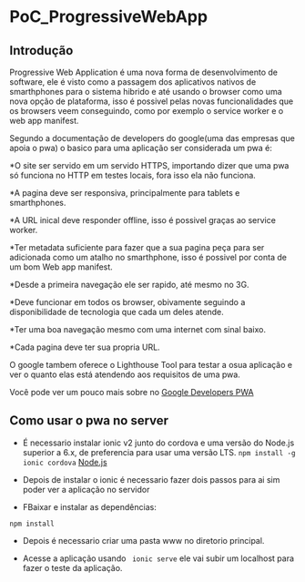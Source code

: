 # PoC_ProgressiveWebApp

## Introdução
Progressive Web Application é uma nova forma de desenvolvimento de software, ele é visto como a passagem dos aplicativos nativos de smarthphones para o sistema hibrido e até usando o browser como uma nova opção de plataforma, isso é possivel pelas novas funcionalidades que os browsers veem conseguindo, como por exemplo o service worker e o web app manifest.

Segundo a documentação de developers do google(uma das empresas que apoia o pwa) o basico para uma aplicação ser considerada um pwa é:

*O site ser servido em um servido HTTPS, importando dizer que uma pwa só funciona no HTTP em testes locais, fora isso ela não funciona.

*A pagina deve ser responsiva, principalmente para tablets e smarthphones.

*A URL inical deve responder offline, isso é possivel graças ao service worker.

*Ter metadata suficiente para fazer que a sua pagina peça para ser adicionada como um atalho no smarthphone, isso é possivel por conta de um bom Web app manifest.

*Desde a primeira navegação ele ser rapido, até mesmo no 3G.

*Deve funcionar em todos os browser, obivamente seguindo a disponibilidade de tecnologia que cada um deles atende.

*Ter uma boa navegação mesmo com uma internet com sinal baixo.

*Cada pagina deve ter sua propria URL.

O google tambem oferece o Lighthouse Tool para testar a osua aplicação e ver o quanto elas está atendendo aos requisitos de uma pwa.

Você pode ver um pouco mais sobre no [Google Developers PWA](https://developers.google.com/web/progressive-web-apps/)

## Como usar o pwa no server
* É necessario instalar ionic v2 junto do cordova e uma versão do Node.js superior a 6.x, de preferencia para usar uma versão LTS.
```npm install -g ionic cordova```
  [Node.js](https://nodejs.org/en/download)
  
* Depois de instalar o ionic é necessario fazer dois passos para ai sim poder ver a aplicação no servidor


* FBaixar e instalar as dependências:


```npm install```


* Depois é necessario criar uma pasta www no diretorio principal.


* Acesse a aplicação usando ``` ionic serve``` ele vai subir um localhost para fazer o teste da aplicação.

